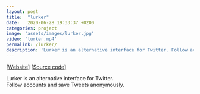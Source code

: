 ```yaml
---
layout: post
title:  "lurker"
date:   2020-06-28 19:33:37 +0200
categories: project
image: 'assets/images/lurker.jpg'
video: 'lurker.mp4'
permalink: /lurker/
description: 'Lurker is an alternative interface for Twitter. Follow accounts and save Tweets anonymously.'
---
```


[[Website]](https://lurkerapp.herokuapp.com/)
[[Source code]](https://github.com/emilosman/lurker)

Lurker is an alternative interface for Twitter.  
Follow accounts and save Tweets anonymously.

